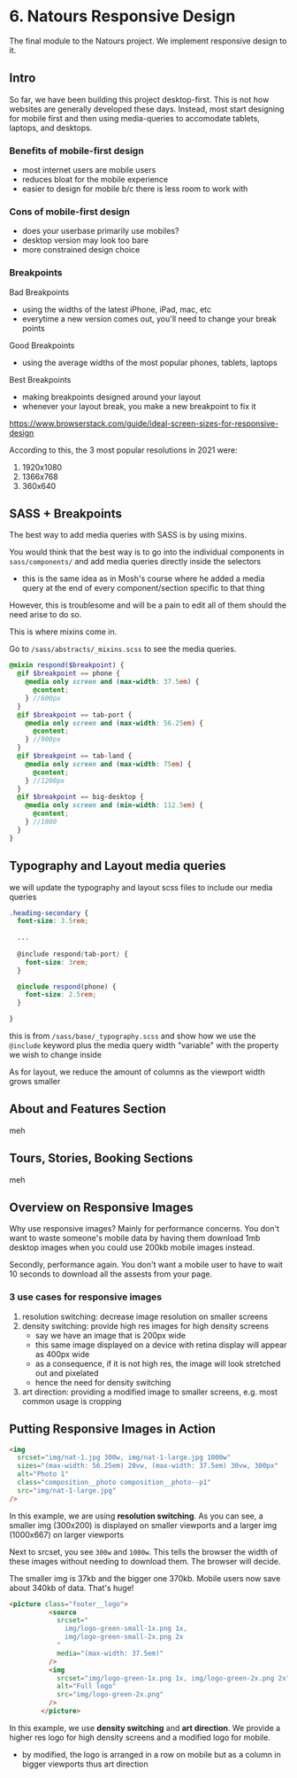 # 6. Natours Responsive Design

The final module to the Natours project. We implement responsive design to it. 

## Intro 

So far, we have been building this project desktop-first. This is not how websites are generally developed these days. Instead, most start designing for mobile first and then using media-queries to accomodate tablets, laptops, and desktops. 

### Benefits of mobile-first design

- most internet users are mobile users 
- reduces bloat for the mobile experience 
- easier to design for mobile b/c there is less room to work with 

### Cons of mobile-first design

- does your userbase primarily use mobiles? 
- desktop version may look too bare 
- more constrained design choice 

### Breakpoints

Bad Breakpoints
- using the widths of the latest iPhone, iPad, mac, etc 
- everytime a new version comes out, you'll need to change your break points 

Good Breakpoints 
- using the average widths of the most popular phones, tablets, laptops 

Best Breakpoints 
- making breakpoints designed around your layout 
- whenever your layout break, you make a new breakpoint to fix it 

https://www.browserstack.com/guide/ideal-screen-sizes-for-responsive-design

According to this, the 3 most popular resolutions in 2021 were: 

1. 1920x1080 
2. 1366x768
3. 360x640

## SASS + Breakpoints 

The best way to add media queries with SASS is by using mixins. 

You would think that the best way is to go into the individual components in `sass/components/` and add media queries directly inside the selectors 
- this is the same idea as in Mosh's course where he added a media query at the end of every component/section specific to that thing 

However, this is troublesome and will be a pain to edit all of them should the need arise to do so. 

This is where mixins come in. 

Go to `/sass/abstracts/_mixins.scss` to see the media queries. 

```scss
@mixin respond($breakpoint) {
  @if $breakpoint == phone {
    @media only screen and (max-width: 37.5em) {
      @content;
    } //600px
  }
  @if $breakpoint == tab-port {
    @media only screen and (max-width: 56.25em) {
      @content;
    } //900px
  }
  @if $breakpoint == tab-land {
    @media only screen and (max-width: 75em) {
      @content;
    } //1200px
  }
  @if $breakpoint == big-desktop {
    @media only screen and (min-width: 112.5em) {
      @content;
    } //1800
  }
}

```

## Typography and Layout media queries

we will update the typography and layout scss files to include our media queries 

```scss
.heading-secondary {
  font-size: 3.5rem;
  
  ...
  
  @include respond(tab-port) {
    font-size: 3rem;
  }

  @include respond(phone) {
    font-size: 2.5rem;
  }

}
```

this is from `/sass/base/_typography.scss` and show how we use the `@include` keyword plus the media query width "variable" with the property we wish to change inside

As for layout, we reduce the amount of columns as the viewport width grows smaller 

## About and Features Section

meh 

## Tours, Stories, Booking Sections 

meh

## Overview on Responsive Images

Why use responsive images? Mainly for performance concerns. You don't want to waste someone's mobile data by having them download 1mb desktop images when you could use 200kb mobile images instead. 

Secondly, performance again. You don't want a mobile user to have to wait 10 seconds to download all the assests from your page. 

### 3 use cases for responsive images 

1. resolution switching: decrease image resolution on smaller screens 
2. density switching: provide high res images for high density screens 
	- say we have an image that is 200px wide 
	- this same image displayed on a device with retina display will appear as 400px wide 
	- as a consequence, if it is not high res, the image will look stretched out and pixelated 
	- hence the need for density switching 
3. art direction: providing a modified image to smaller screens, e.g. most common usage is cropping 

## Putting Responsive Images in Action

```html
<img
  srcset="img/nat-1.jpg 300w, img/nat-1-large.jpg 1000w"
  sizes="(max-width: 56.25em) 20vw, (max-width: 37.5em) 30vw, 300px"
  alt="Photo 1"
  class="composition__photo composition__photo--p1"
  src="img/nat-1-large.jpg"
/>
```

In this example, we are using **resolution switching**. As you can see, a smaller img (300x200) is displayed on smaller viewports and a larger img (1000x667) on larger viewports 

Next to srcset, you see `300w` and `1000w`. This tells the browser the width of these images without needing to download them. The browser will decide. 

The smaller img is 37kb and the bigger one 370kb. Mobile users now save about 340kb of data. That's huge! 

```html
<picture class="footer__logo">
          <source
            srcset="
              img/logo-green-small-1x.png 1x,
              img/logo-green-small-2x.png 2x
            "
            media="(max-width: 37.5em)"
          />
          <img
            srcset="img/logo-green-1x.png 1x, img/logo-green-2x.png 2x"
            alt="Full logo"
            src="img/logo-green-2x.png"
          />
        </picture>
```

In this example, we use **density switching** and **art direction**. We provide a higher res logo for high density screens and a modified logo for mobile. 
- by modified, the logo is arranged in a row on mobile but as a column in bigger viewports thus art direction






